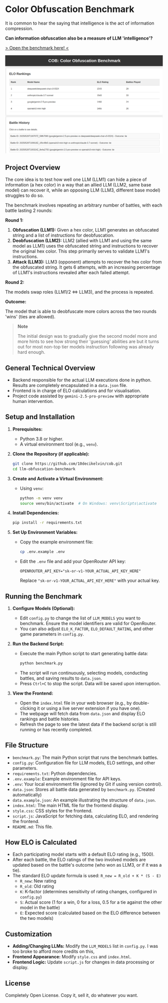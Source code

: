 # Color Obfuscation Benchmark

It is common to hear the saying that intelligence is the act of information compression.

**Can information obfuscation also be a measure of LLM 'intelligence'?**

[ > Open the benchmark here! <](https://10decikelvin.github.io/cob)

![Screenshot of the benchmark main page](header.png)

## Project Overview

The core idea is to test how well one LLM (LLM1) can hide a piece of information (a hex color) in a way that an allied LLM (LLM2, same base model) can recover it, while an opposing LLM (LLM3, different base model) struggles to do so.


The benchmark involves repeating an arbitrary number of battles, with each battle lasting 2 rounds:

**Round 1:**
1.  **Obfuscation (LLM1):** Given a hex color, LLM1 generates an obfuscated string and a list of instructions for deobfuscation.
2.  **Deobfuscation (LLM2):** LLM2 (allied with LLM1 and using the same model as LLM1) uses the obfuscated string and instructions to recover the original hex color. This step primarily serves to validate LLM1's instructions.
3.  **Attack (LLM3):** LLM3 (opponent) attempts to recover the hex color from the obfuscated string. It gets 6 attempts, with an increasing percentage of LLM1's instructions revealed after each failed attempt.

**Round 2:**

The models swap roles (LLM1/2 <=> LLM3), and the process is repeated.

**Outcome:**

The model that is able to deobfuscate more colors across the two rounds 'wins' (ties are allowed). 

> **Note** 
> 
> The initial design was to gradually give the second model more and more hints to see how strong their 'guessing' abilities are but it turns out for most non-top tier models instruction following was already hard enough.

## General Technical Overview
- Backend responsible for the actual LLM executions done in python. Results are completely encapsulated in a `data.json` file.
- Frontend is in charge of ELO calculations and for visualisation. 
- Project code assisted by `gemini-2.5-pro-preview` with appropriate human intervention.

## Setup and Installation

1.  **Prerequisites:**
    *   Python 3.8 or higher.
    *   A virtual environment tool (e.g., `venv`).

2.  **Clone the Repository (if applicable):**
    ```bash
    git clone https://github.com/10decikelvin/cob.git
    cd llm-obfuscation-benchmark
    ```

3.  **Create and Activate a Virtual Environment:**
    *   Using `venv`:
        ```bash
        python -m venv venv
        source venv/bin/activate  # On Windows: venv\Scripts\activate
        ```

4.  **Install Dependencies:**
    ```bash
    pip install -r requirements.txt
    ```

5.  **Set Up Environment Variables:**
    *   Copy the example environment file:
        ```bash
        cp .env.example .env
        ```
    *   Edit the `.env` file and add your OpenRouter API key:
        ```
        OPENROUTER_API_KEY="sk-or-v1-YOUR_ACTUAL_API_KEY_HERE"
        ```
        Replace `"sk-or-v1-YOUR_ACTUAL_API_KEY_HERE"` with your actual key.

## Running the Benchmark

1.  **Configure Models (Optional):**
    *   Edit `config.py` to change the list of `LLM_MODELS` you want to benchmark. Ensure the model identifiers are valid for OpenRouter.
    *   You can also adjust `ELO_K_FACTOR`, `ELO_DEFAULT_RATING`, and other game parameters in `config.py`.

2.  **Run the Backend Script:**
    *   Execute the main Python script to start generating battle data:
        ```bash
        python benchmark.py
        ```
    *   The script will run continuously, selecting models, conducting battles, and saving results to `data.json`.
    *   Press `Ctrl+C` to stop the script. Data will be saved upon interruption.

3.  **View the Frontend:**
    *   Open the `index.html` file in your web browser (e.g., by double-clicking it or using a live server extension if you have one).
    *   The webpage will fetch data from `data.json` and display ELO rankings and battle histories.
    *   Refresh the page to see the latest data if the backend script is still running or has recently completed.

## File Structure

*   `benchmark.py`: The main Python script that runs the benchmark battles.
*   `config.py`: Configuration file for LLM models, ELO settings, and other parameters.
*   `requirements.txt`: Python dependencies.
*   `.env.example`: Example environment file for API keys.
*   `.env`: Your local environment file (ignored by Git if using version control).
*   `data.json`: Stores all battle data generated by `benchmark.py`. (Created automatically)
*   `data.example.json`: An example illustrating the structure of `data.json`.
*   `index.html`: The main HTML file for the frontend display.
*   `style.css`: CSS styles for the frontend.
*   `script.js`: JavaScript for fetching data, calculating ELO, and rendering the frontend.
*   `README.md`: This file.

## How ELO is Calculated

*   Each participating model starts with a default ELO rating (e.g., 1500).
*   After each battle, the ELO ratings of the two involved models are updated based on the battle's outcome (who won as LLM3, or if it was a tie).
*   The standard ELO update formula is used: `R_new = R_old + K * (S - E)`
    *   `R_new`: New rating
    *   `R_old`: Old rating
    *   `K`: K-factor (determines sensitivity of rating changes, configured in `config.py`)
    *   `S`: Actual score (1 for a win, 0 for a loss, 0.5 for a tie against the other model in the battle)
    *   `E`: Expected score (calculated based on the ELO difference between the two models)

## Customization

*   **Adding/Changing LLMs:** Modify the `LLM_MODELS` list in `config.py`. I was too broke to afford more credits on this,
*   **Frontend Appearance:** Modify `style.css` and `index.html`.
*   **Frontend Logic:** Update `script.js` for changes in data processing or display.

## License
Completely Open License. Copy it, sell it, do whatever you want.
